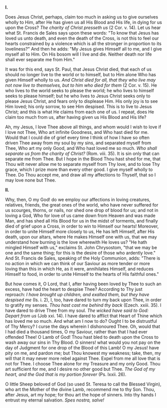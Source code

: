 
**I\.**

Does Jesus Christ, perhaps, claim too much in asking us to give ourselves wholly to Him, after He has given us all His Blood and His life, in dying for us upon the Cross? *The charity of Christ presseth us* (2 Cor. v. 14). Let us hear what St. Francis de Sales says upon these words: \"To know that Jesus has loved us unto death, and even the death of the Cross, is not this to feel our hearts constrained by a violence which is all the stronger in proportion to its loveliness?\" And then he adds: \"My Jesus gives Himself all to me, and I give myself all to Him. On His bosom will I live and die. Neither death nor life shall ever separate me from Him.\"

It was for this end, says St. Paul, that Jesus Christ died, that each of us should no longer live to the world or to himself, but to Him alone Who has given Himself wholly to us. *And Christ died for all, that they who live may not now live to themselves, but to him who died for them* (2 Cor. v. 15). He who lives to the world seeks to please the world; he who lives to himself seeks to please himself; but he who lives to Jesus Christ seeks only to please Jesus Christ, and fears only to displease Him. His only joy is to see Him loved; his only sorrow, to see Him despised. This is to live to Jesus Christ; and this is what He claims from each one of us. I repeat, does He claim too much from us, after having given us His Blood and His life?

Ah, my Jesus, I love Thee above all things, and whom would I wish to love if I love not Thee, Who art infinite Goodness, and Who hast died for me. Would that I could die of grief every time I think of how I have so often driven Thee away from my soul by my sins, and separated myself from Thee, Who art my only Good, and Who hast loved me so much. *Who shall separate us from the charity of Christ?* (Rom. viii. 35). It is sin only that can separate me from Thee. But I hope in the Blood Thou hast shed for me, that Thou wilt never allow me to separate myself from Thy love, and to lose Thy grace, which I prize more than every other good. I give myself wholly to Thee. Do Thou accept me, and draw all my affections to Thyself, that so I may love none but Thee.

**II\.**

Why, then, O my God! do we employ our affections in loving creatures, relatives, friends, the great ones of the world, who have never suffered for us scourges, thorns, or nails, nor shed one drop of blood for us; and not in loving a God, Who for love of us came down from Heaven and was made Man, and has shed all His Blood for us in the midst of torments, and finally died of grief upon a Cross, in order to win to Himself our hearts! Moreover, in order to unite Himself more closely to us, He has left Himself, after His death, upon our altars, where He makes Himself one with us, that we may understand how burning is the love wherewith He loves us? \"He hath mingled Himself with us,\" exclaims St. John Chrysostom, \"that we may be one and the same thing; for this is the desire of those who ardently love.\" And St. Francis de Sales, speaking of the Holy Communion, adds: \"There is no action in which we can think of our Saviour as more tender or more loving than this in which He, as it were, annihilates Himself, and reduces Himself to food, in order to unite Himself to the hearts of His faithful ones.\"

But how comes it, O Lord, that I, after having been loved by Thee to such an excess, have had the heart to despise Thee? According to Thy just reproach: *I have brought up children, and exalted them, but they have despised me* (Is. i. 2), I, too, have dared to turn my back upon Thee, in order to gratify my senses. *Thou hast cast me behind thy back* (Ezech. xxiii. 35). I have dared to drive Thee from my soul. *The wicked have said to God: Depart from us* (Job xxi. 14). I have dared to afflict that Heart of Thine which has loved me so much. And what am I now to do? Ought I to be distrustful of Thy Mercy? I curse the days wherein I dishonoured Thee. Oh, would that I had died a thousand times, O my Saviour, rather than that I had ever offended Thee! O Lamb of God! Thou hast bled to death upon the Cross to wash away our sins in Thy Blood. O sinners! what would you not pay on the day of Judgment for one drop of the Blood of this Lamb! O my Jesus! have pity on me, and pardon me; but Thou knowest my weakness; take, then, my will that it may never more rebel against Thee. Expel from me all love that is not for Thee. I choose Thee alone for my Treasure and my only Good. Thou art sufficient for me, and I desire no other good but Thee. *The God of my heart, and the God that is my portion forever* (Ps. lxxii. 26).

O little Sheep beloved of God (so used St. Teresa to call the Blessed Virgin), who art the Mother of the divine Lamb, recommend me to thy Son. Thou, after Jesus, art my hope; for thou art the hope of sinners. Into thy hands I entrust my eternal salvation. *Spes nostra, salve!*

